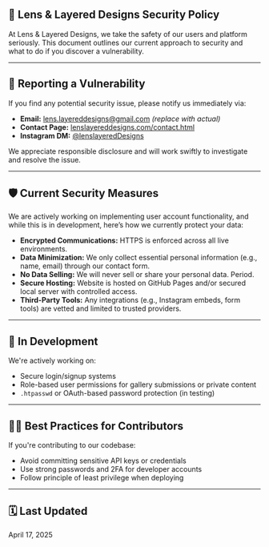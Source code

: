 ## 📸 Lens & Layered Designs Security Policy

At Lens & Layered Designs, we take the safety of our users and platform seriously. This document outlines our current approach to security and what to do if you discover a vulnerability.

---

## 🔐 Reporting a Vulnerability

If you find any potential security issue, please notify us immediately via:

- **Email:** lens.layereddesigns@gmail.com *(replace with actual)*
- **Contact Page:** [lenslayereddesigns.com/contact.html](https://lenslayereddesigns.com/contact.html)
- **Instagram DM:** [@lenslayeredDesigns](https://instagram.com/lenslayeredDesigns)

We appreciate responsible disclosure and will work swiftly to investigate and resolve the issue.

---

## 🛡️ Current Security Measures

We are actively working on implementing user account functionality, and while this is in development, here’s how we currently protect your data:

- **Encrypted Communications:** HTTPS is enforced across all live environments.
- **Data Minimization:** We only collect essential personal information (e.g., name, email) through our contact form.
- **No Data Selling:** We will never sell or share your personal data. Period.
- **Secure Hosting:** Website is hosted on GitHub Pages and/or secured local server with controlled access.
- **Third-Party Tools:** Any integrations (e.g., Instagram embeds, form tools) are vetted and limited to trusted providers.

---

## 🧱 In Development

We're actively working on:
- Secure login/signup systems
- Role-based user permissions for gallery submissions or private content
- `.htpasswd` or OAuth-based password protection (in testing)

---

## 🧑‍💻 Best Practices for Contributors

If you're contributing to our codebase:
- Avoid committing sensitive API keys or credentials
- Use strong passwords and 2FA for developer accounts
- Follow principle of least privilege when deploying

---

## 🗓️ Last Updated

April 17, 2025
